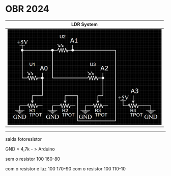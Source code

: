 # OBR 2024

|           **LDR System**           |
|:----------------------------------:|
| <img src="./images/ldr.png" height="300px"> |
<hr>
saida fotoresistor

GND < 4,7k -  > Arduino

sem o resistor 100 160-80

com o resistor e luz 100 170-90
com o resistor 100 110-10
